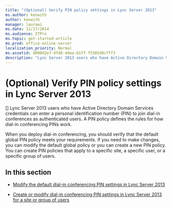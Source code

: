 ```yaml
---
title: "(Optional) Verify PIN policy settings in Lync Server 2013"
ms.author: kenwith
author: kenwith
manager: laurawi
ms.date: 11/17/2014
ms.audience: ITPro
ms.topic: get-started-article
ms.prod: office-online-server
localization_priority: Normal
ms.assetid: d000d2e7-dfd8-4dea-b1ff-f5385d0cfff3
description: "Lync Server 2013 users who have Active Directory Domain Services credentials can enter a personal identification number (PIN) to join dial-in conferences as authenticated users. A PIN policy defines the rules for how dial-in conferencing PINs work."
---
```


# (Optional) Verify PIN policy settings in Lync Server 2013
[]
Lync Server 2013 users who have Active Directory Domain Services credentials can enter a personal identification number (PIN) to join dial-in conferences as authenticated users. A PIN policy defines the rules for how dial-in conferencing PINs work.
  
When you deploy dial-in conferencing, you should verify that the default global PIN policy meets your requirements. If you need to make changes, you can modify the default global policy or you can create a new PIN policy. You can create PIN policies that apply to a specific site, a specific user, or a specific group of users.
  
## In this section

- [Modify the default dial-in conferencing PIN settings in Lync Server 2013](modify-the-default-dial-in-conferencing-pin-settings.md)
    
- [Create or modify dial-in conferencing PIN settings in Lync Server 2013 for a site or group of users](create-or-modify-dial-in-conferencing-pin-settings-for-a-site-or-group-of-users.md)
    

